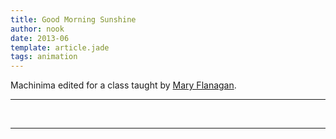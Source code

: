 ```yaml
---
title: Good Morning Sunshine
author: nook
date: 2013-06
template: article.jade
tags: animation
---
```


Machinima edited for a class taught by [Mary Flanagan](http://maryflanagan.com/).

---
<div class="youtube" id="rnGUCS7BEyE"></div><br>
  
---
